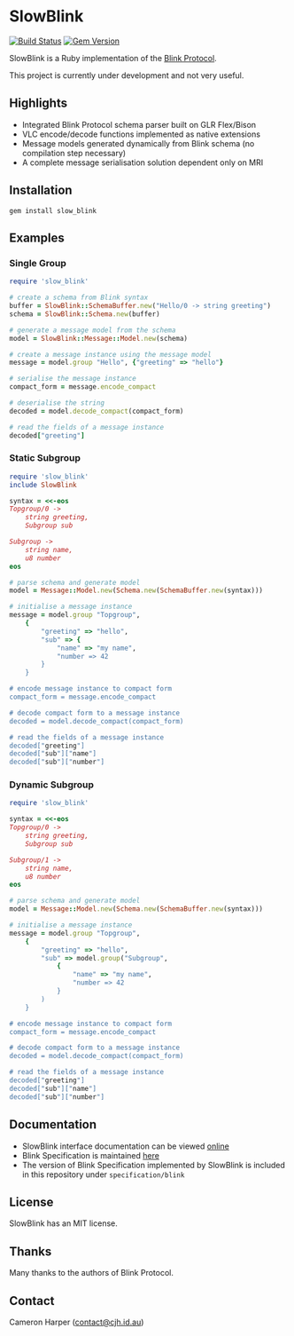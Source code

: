 SlowBlink
==========

[![Build Status](https://travis-ci.org/cjhdev/slow_blink.svg?branch=master)](https://travis-ci.org/cjhdev/slow_blink)
[![Gem Version](https://badge.fury.io/rb/slow_blink.svg)](https://badge.fury.io/rb/slow_blink)


SlowBlink is a Ruby implementation of the [Blink Protocol](http://www.blinkprotocol.org/ "Blink Protocol").

This project is currently under development and not very useful.


## Highlights

- Integrated Blink Protocol schema parser built on GLR Flex/Bison
- VLC encode/decode functions implemented as native extensions
- Message models generated dynamically from Blink schema (no compilation step necessary)
- A complete message serialisation solution dependent only on MRI


## Installation

~~~
gem install slow_blink
~~~

## Examples

### Single Group

~~~ruby
require 'slow_blink'

# create a schema from Blink syntax
buffer = SlowBlink::SchemaBuffer.new("Hello/0 -> string greeting")
schema = SlowBlink::Schema.new(buffer)

# generate a message model from the schema
model = SlowBlink::Message::Model.new(schema)

# create a message instance using the message model
message = model.group "Hello", {"greeting" => "hello"}    

# serialise the message instance
compact_form = message.encode_compact

# deserialise the string
decoded = model.decode_compact(compact_form)

# read the fields of a message instance
decoded["greeting"]
~~~

### Static Subgroup

~~~ruby
require 'slow_blink'
include SlowBlink

syntax = <<-eos
Topgroup/0 ->
    string greeting,
    Subgroup sub

Subgroup ->
    string name,
    u8 number
eos

# parse schema and generate model
model = Message::Model.new(Schema.new(SchemaBuffer.new(syntax)))

# initialise a message instance
message = model.group "Topgroup",
    {
        "greeting" => "hello",
        "sub" => {
            "name" => "my name",
            "number => 42
        }
    }

# encode message instance to compact form
compact_form = message.encode_compact

# decode compact form to a message instance
decoded = model.decode_compact(compact_form)

# read the fields of a message instance
decoded["greeting"]
decoded["sub"]["name"]
decoded["sub"]["number"]
~~~

### Dynamic Subgroup

~~~ruby
require 'slow_blink'

syntax = <<-eos
Topgroup/0 ->
    string greeting,
    Subgroup sub

Subgroup/1 ->
    string name,
    u8 number    
eos

# parse schema and generate model
model = Message::Model.new(Schema.new(SchemaBuffer.new(syntax)))

# initialise a message instance
message = model.group "Topgroup",
    {
        "greeting" => "hello",
        "sub" => model.group("Subgroup",
            {
                "name" => "my name",
                "number => 42
            }
        )
    }

# encode message instance to compact form
compact_form = message.encode_compact

# decode compact form to a message instance
decoded = model.decode_compact(compact_form)

# read the fields of a message instance
decoded["greeting"]
decoded["sub"]["name"]
decoded["sub"]["number"]
~~~

## Documentation

- SlowBlink interface documentation can be viewed [online](http://www.rubydoc.info/gems/slow_blink "slow_blink")
- Blink Specification is maintained [here](http://www.blinkprotocol.org/ "Blink Protocol")
- The version of Blink Specification implemented by SlowBlink is included in this repository under `specification/blink`
    
## License

SlowBlink has an MIT license.


## Thanks

Many thanks to the authors of Blink Protocol.


## Contact

Cameron Harper (contact@cjh.id.au)


